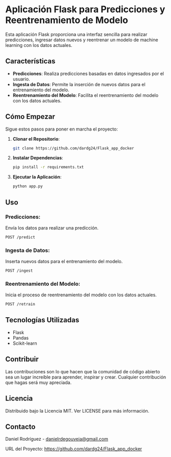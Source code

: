 
# Aplicación Flask para Predicciones y Reentrenamiento de Modelo

Esta aplicación Flask proporciona una interfaz sencilla para realizar predicciones, ingresar datos nuevos y reentrenar un modelo de machine learning con los datos actuales.

## Características

- **Predicciones**: Realiza predicciones basadas en datos ingresados por el usuario.
- **Ingesta de Datos**: Permite la inserción de nuevos datos para el entrenamiento del modelo.
- **Reentrenamiento del Modelo**: Facilita el reentrenamiento del modelo con los datos actuales.

## Cómo Empezar

Sigue estos pasos para poner en marcha el proyecto:

1. **Clonar el Repositorio**:
   ```bash
   git clone https://github.com/dardg24/Flask_app_docker
   ```
2. **Instalar Dependencias**:
   ```bash
   pip install -r requirements.txt
   ```
3. **Ejecutar la Aplicación**:
   ```bash
   python app.py
   ```

## Uso

### Predicciones:

Envía los datos para realizar una predicción.
```bash
POST /predict
```

### Ingesta de Datos:

Inserta nuevos datos para el entrenamiento del modelo.
```bash
POST /ingest
```

### Reentrenamiento del Modelo:

Inicia el proceso de reentrenamiento del modelo con los datos actuales.
```bash
POST /retrain
```

## Tecnologías Utilizadas

- Flask
- Pandas
- Scikit-learn

## Contribuir

Las contribuciones son lo que hacen que la comunidad de código abierto sea un lugar increíble para aprender, inspirar y crear. Cualquier contribución que hagas será muy apreciada.

## Licencia

Distribuido bajo la Licencia MIT. Ver LICENSE para más información.

## Contacto

Daniel Rodríguez - danielrdegouveia@gmail.com

URL del Proyecto: https://github.com/dardg24/Flask_app_docker
